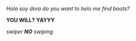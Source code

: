 *Hola soy dora*
_do you want to helo me find boots?_

**YOU WILL?**
__YAYYY__

_swiper **NO** swiping_ 
